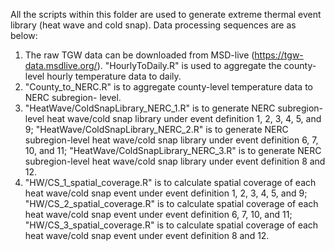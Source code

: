 All the scripts within this folder are used to generate extreme thermal event library (heat wave and cold snap). Data processing sequences are as below: 
1. The raw TGW data can be downloaded from MSD-live (https://tgw-data.msdlive.org/).
   "HourlyToDaily.R" is used to aggregate the county-level hourly temperature data to daily.
2. "County_to_NERC.R" is to aggregate county-level temperature data to NERC subregion- level.
3. "HeatWave/ColdSnapLibrary_NERC_1.R" is to generate NERC subregion-level heat wave/cold snap library under event definition 1, 2, 3, 4, 5, and 9;
   "HeatWave/ColdSnapLibrary_NERC_2.R" is to generate NERC subregion-level heat wave/cold snap library under event definition 6, 7, 10, and 11;
   "HeatWave/ColdSnapLibrary_NERC_3.R" is to generate NERC subregion-level heat wave/cold snap library under event definition 8 and 12.
4. "HW/CS_1_spatial_coverage.R" is to calculate spatial coverage of each heat wave/cold snap event under event definition 1, 2, 3, 4, 5, and 9;
   "HW/CS_2_spatial_coverage.R" is to calculate spatial coverage of each heat wave/cold snap event under event definition 6, 7, 10, and 11;
   "HW/CS_3_spatial_coverage.R" is to calculate spatial coverage of each heat wave/cold snap event under event definition 8 and 12. 
